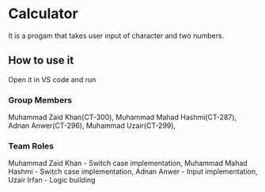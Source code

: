 # Calculator
It is a progam that takes user input of character and two numbers.

## How to use it
Open it in VS code and run

### Group Members
Muhammad Zaid Khan(CT-300),
 Muhammad Mahad Hashmi(CT-287),
 Adnan Anwer(CT-296),
 Muhammad Uzair(CT-299),

 ### Team Roles
 Muhammad Zaid Khan - Switch case implementation,
  Muhammad Mahad Hashmi - Switch case implementation,
  Adnan Anwer - Input implementation,
  Uzair Irfan - Logic building
